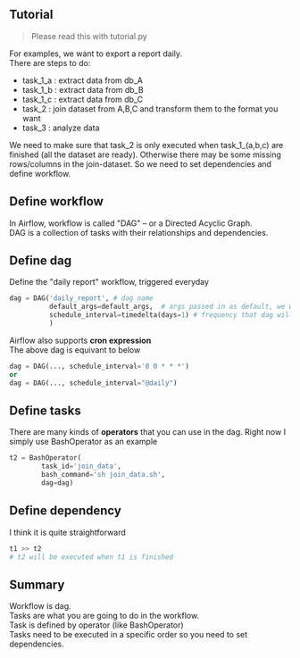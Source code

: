 Tutorial
------------
> Please read this with tutorial.py

For examples, we want to export a report daily.
<br>
There are steps to do:
- task_1_a : extract data from db_A
- task_1_b : extract data from db_B
- task_1_c : extract data from db_C
- task_2 : join dataset from A,B,C and transform them to the format you want
- task_3 : analyze data

We need to make sure that task_2 is only executed when task_1_(a,b,c) are finished (all the dataset are ready).
Otherwise there may be some missing rows/columns in the join-dataset.
So we need to set dependencies and define workflow.

Define workflow
------------
In Airflow, workflow is called "DAG" – or a Directed Acyclic Graph.
<br>
DAG is a collection of tasks with their relationships and dependencies.


Define dag
------------
Define the "daily report" workflow, triggered everyday
```python
dag = DAG('daily_report', # dag name
          default_args=default_args,  # args passed in as default, we will dive into them later
          schedule_interval=timedelta(days=1) # frequency that dag will be executed
          )
```
Airflow also supports **cron expression**
<br>
The above dag is equivant to below
```python
dag = DAG(..., schedule_interval='0 0 * * *')
or
dag = DAG(..., schedule_interval="@daily")
```


Define tasks
------------
There are many kinds of **operators** that you can use in the dag.
Right now I simply use BashOperator as an example
```python
t2 = BashOperator(
        task_id='join_data',
        bash_command='sh join_data.sh',
        dag=dag)
```

Define dependency
------------
I think it is quite straightforward
```python
t1 >> t2
# t2 will be executed when t1 is finished
```

Summary
------------
Workflow is dag.
<br>
Tasks are what you are going to do in the workflow.
<br>
Task is defined by operator (like BashOperator)
<br>
Tasks need to be executed in a specific order so you need to set dependencies.
